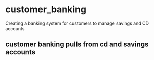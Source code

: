 # customer_banking
Creating a banking system for customers to manage savings and CD accounts
## customer banking pulls from cd and savings accounts
